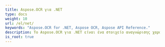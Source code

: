 ```yaml
---
title: Aspose.OCR για .NET
type: docs
weight: 10
url: /el/net/
keywords: "Aspose.OCR for .NET, Aspose OCR, Aspose API Reference."
description: Το Aspose.OCR για .NET είναι ένα στοιχείο αναγνώρισης χαρακτήρων που επιτρέπει στους προγραμματιστές να προσθέτουν λειτουργικότητα OCR στις εφαρμογές τους .NET χρησιμοποιώντας ένα απλό σύνολο κλάσεων.
is_root: true
---
```

